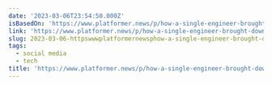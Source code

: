 ```yaml
---
date: '2023-03-06T23:54:50.000Z'
isBasedOn: 'https://www.platformer.news/p/how-a-single-engineer-brought-down'
link: 'https://www.platformer.news/p/how-a-single-engineer-brought-down'
slug: 2023-03-06-httpswwwplatformernewsphow-a-single-engineer-brought-down
tags:
  - social media
  - tech
title: 'https://www.platformer.news/p/how-a-single-engineer-brought-down'
---
```



